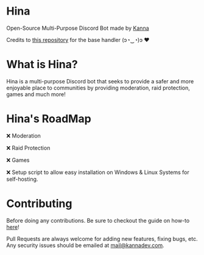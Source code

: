 # Hina
Open-Source Multi-Purpose Discord Bot made by [Kanna](https://kannadev.com/)

Credits to [this repository](https://github.com/reconlx/djs-base-handler) for the base handler (ɔ◔‿◔)ɔ ♥

# What is Hina?

Hina is a multi-purpose Discord bot that seeks to provide a safer and more enjoyable place to communities by providing moderation, raid protection, games and much more!

# Hina's RoadMap

❌ Moderation

❌ Raid Protection

❌ Games

❌ Setup script to allow easy installation on Windows & Linux Systems for self-hosting.

# Contributing

Before doing any contributions. Be sure to checkout the guide on how-to [here](https://github.com/KannaDev/Hina/blob/main/CONTRIBUTING.md)!

Pull Requests are always welcome for adding new features, fixing bugs, etc. Any security issues should be emailed at [mail@kannadev.com](mailto:mail@kannadev.com).
